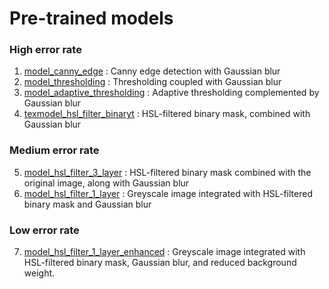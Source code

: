 # Pre-trained models

### High error rate
1. [model_canny_edge](model_canny_edge.h5) : Canny edge detection with Gaussian blur
2. [model_thresholding](model_thresholding.h5) : Thresholding coupled with Gaussian blur
3. [model_adaptive_thresholding](model_adaptive_thresholding.h5) : Adaptive thresholding complemented by Gaussian blur
4. [texmodel_hsl_filter_binaryt](model_hsl_filter_binary.h5) : HSL-filtered binary mask, combined with Gaussian blur

### Medium error rate
5. [model_hsl_filter_3_layer](model_hsl_filter_3_layer.h5) : HSL-filtered binary mask combined with the original image, along with Gaussian blur
6. [model_hsl_filter_1_layer](model_hsl_filter_1_layer.h5) : Greyscale image integrated with HSL-filtered binary mask and Gaussian blur

### Low error rate
7. [model_hsl_filter_1_layer_enhanced](model_hsl_filter_1_layer_enhanced.h5) : Greyscale image integrated with HSL-filtered binary mask, Gaussian blur, and reduced background weight.